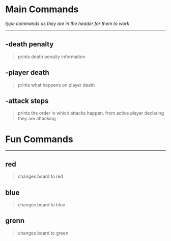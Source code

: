 # Main Commands 
*type commands as they are in the header for them to work*
<hr>

## -death penalty
> prints death penalty information

## -player death
> prints what happens on player death

## -attack steps
> prints the order in which attacks happen, from active player declaring they are attacking


# Fun Commands

<hr>

## red
> changes board to red

## blue
> changes board to blue

## grenn
> changes board to green
